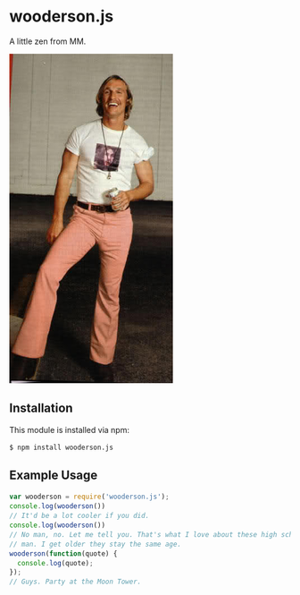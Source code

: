 # wooderson.js

A little zen from MM.

![Wooderson](./src/wooderson.jpg)


## Installation

This module is installed via npm:

``` bash
$ npm install wooderson.js
```

## Example Usage

``` js
var wooderson = require('wooderson.js');
console.log(wooderson())
// It'd be a lot cooler if you did.
console.log(wooderson())
// No man, no. Let me tell you. That's what I love about these high school girls
// man. I get older they stay the same age.
wooderson(function(quote) {
  console.log(quote);
});
// Guys. Party at the Moon Tower.
```
